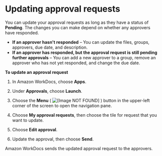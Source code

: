# Updating approval requests<a name="update-approval"></a>

You can update your approval requests as long as they have a status of **Pending**\. The changes you can make depend on whether any approvers have responded\.
+ **If an approver hasn't responded** – You can update the files, groups, approvers, due date, and description\.
+ **If an approver has responded, but the approval request is still pending further approvals** – You can add a new approver to a group, remove an approver who has not yet responded, and change the due date\.

**To update an approval request**

1. In Amazon WorkDocs, choose **Apps**\.

1. Under **Approvals**, choose **Launch**\.

1. Choose the **Menu** \( ![\[Image NOT FOUND\]](http://docs.aws.amazon.com/workdocs/latest/userguide/images/angle-left-double.png) \) button in the upper\-left corner of the screen to open the navigation pane\.

1. Choose **My approval requests**, then choose the tile for request that you want to update\.

1. Choose **Edit approval**\.

1. Update the approval, then choose **Send**\.

Amazon WorkDocs sends the updated approval request to the approvers\.